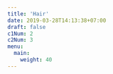 ```yaml
---
title: 'Hair'
date: 2019-03-28T14:13:38+07:00
draft: false
c1Num: 2
c2Num: 3
menu: 
  main:
    weight: 40
---
```

